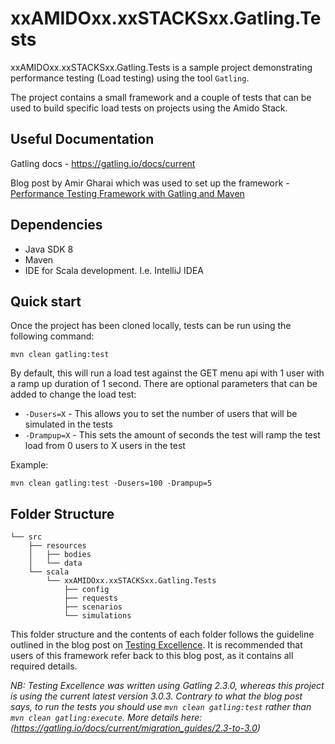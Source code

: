 # xxAMIDOxx.xxSTACKSxx.Gatling.Tests

xxAMIDOxx.xxSTACKSxx.Gatling.Tests is a sample project demonstrating performance testing (Load testing)
using the tool `Gatling`.

The project contains a small framework and a couple of tests that can be used to build specific load tests
on projects using the Amido Stack.

## Useful Documentation

Gatling docs - https://gatling.io/docs/current

Blog post by Amir Gharai which was used to set up the framework - 
[Performance Testing Framework with Gatling and Maven](https://www.testingexcellence.com/gatling-maven-performance-test-framework/)

## Dependencies

- Java SDK 8
- Maven
- IDE for Scala development. I.e. IntelliJ IDEA

## Quick start

Once the project has been cloned locally, tests can be run using the following command:

`mvn clean gatling:test`

By default, this will run a load test against the GET menu api with 1 user with a ramp up duration of 1 second.
There are optional parameters that can be added to change the load test:

- `-Dusers=X` - This allows you to set the number of users that will be simulated in the tests
- `-Drampup=X` - This sets the amount of seconds the test will ramp the test load from 0 users to X users in the test

Example:

`mvn clean gatling:test -Dusers=100 -Drampup=5`

## Folder Structure

```
└── src
    ├── resources
    │   ├── bodies
    │   └── data
    └── scala
        └── xxAMIDOxx.xxSTACKSxx.Gatling.Tests
            ├── config
            ├── requests
            ├── scenarios
            └── simulations
```

This folder structure and the contents of each folder follows the guideline outlined in the blog post on 
[Testing Excellence](https://www.testingexcellence.com/gatling-maven-performance-test-framework/).
It is recommended that users of this framework refer back to this blog post, as it contains all required details.

_NB: Testing Excellence was written using Gatling 2.3.0, whereas this project is using the current latest version 3.0.3. 
Contrary to what the blog post says, to run the tests you should use `mvn clean gatling:test` rather than `mvn clean gatling:execute`.
More details here: (https://gatling.io/docs/current/migration_guides/2.3-to-3.0)_